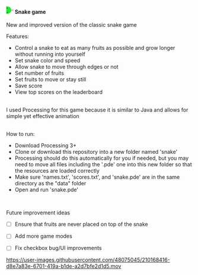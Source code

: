 #### <img src="/data/right.jpg" width="20px"/> Snake game

New and improved version of the classic snake game 
<br>

Features:
- Control a snake to eat as many fruits as possible and grow longer without running into yourself
- Set snake color and speed
- Allow snake to move through edges or not
- Set number of fruits
- Set fruits to move or stay still
- Save score
- View top scores on the leaderboard
<br><br>

I used Processing for this game because it is similar to Java and allows for simple yet effective animation  
<br>

How to run: 
- Download Processing 3+
- Clone or download this repository into a new folder named 'snake'
 - Processing should do this automatically for you if needed, but you may need to move all files including the '.pde' one into this new folder so that the resources are loaded correctly
- Make sure 'names.txt', 'scores.txt', and 'snake.pde' are in the same directory as the "data" folder
- Open and run 'snake.pde' 
<br>

Future improvement ideas    
- [ ] Ensure that fruits are never placed on top of the snake  
- [ ] Add more game modes  
- [ ] Fix checkbox bug/UI improvements



https://user-images.githubusercontent.com/48075045/210168416-d8e7a83e-6701-419a-b1de-a2d7bfe2d1d5.mov
